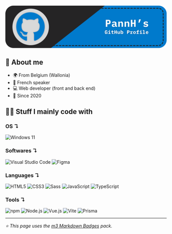 <p align="center">
  <img src="./assets/banner.svg" alt="PannH's GitHub Profile" />
</p>

## 👤 About me

- 🌍 From Belgium (Wallonia)
- 👅 French speaker
- 💻 Web developer (front and back end)
- 📅 Since 2020

## 👨‍💻 Stuff I mainly code with

### OS ↴
![Windows 11](https://ziadoua.github.io/m3-Markdown-Badges/badges/Windows/windows1.svg)

### Softwares ↴
![Visual Studio Code](https://ziadoua.github.io/m3-Markdown-Badges/badges/VisualStudioCode/visualstudiocode1.svg) ![Figma](https://ziadoua.github.io/m3-Markdown-Badges/badges/Figma/figma1.svg)

### Languages ↴
![HTML5](https://ziadoua.github.io/m3-Markdown-Badges/badges/HTML/html1.svg) ![CSS3](https://ziadoua.github.io/m3-Markdown-Badges/badges/CSS/css1.svg) ![Sass](https://ziadoua.github.io/m3-Markdown-Badges/badges/Sass/sass1.svg) ![JavaScript](https://ziadoua.github.io/m3-Markdown-Badges/badges/Javascript/javascript3.svg) ![TypeScript](https://ziadoua.github.io/m3-Markdown-Badges/badges/TypeScript/typescript1.svg)

### Tools ↴
![npm](https://ziadoua.github.io/m3-Markdown-Badges/badges/npm/npm1.svg) ![Node.js](https://ziadoua.github.io/m3-Markdown-Badges/badges/NodeJS/nodejs1.svg) ![Vue.js](https://ziadoua.github.io/m3-Markdown-Badges/badges/Vue/vue1.svg) ![Vite](https://ziadoua.github.io/m3-Markdown-Badges/badges/ViteJS/vitejs1.svg) ![Prisma](https://ziadoua.github.io/m3-Markdown-Badges/badges/Prisma/prisma1.svg)

---

*⭐ This page uses the [m3 Markdown Badges](https://github.com/ziadOUA/m3-Markdown-Badges) pack.*
